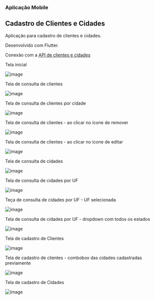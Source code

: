 ### Aplicação Mobile

## Cadastro de Clientes e Cidades

Aplicação para cadastro de clientes e cidades.

Desenvolvido com Flutter.

Conexão com a [API de clientes e cidades](https://github.com/fernandorebelo/api-devti-persistencia)

Tela inicial

![image](/lib/assets/telas/home.jpg)

Tela de consulta de clientes

![image](/lib/assets/telas/consultas%20-%20clientes.jpg)

Tela de consulta de clientes por cidade

![image](/lib/assets/telas/consultas%20-%20clientes%20por%20cidade.jpg)

Tela de consulta de clientes - ao clicar no ícone de remover

![image](/lib/assets/telas/consultas%20-%20clientes%20-%20ao%20clicar%20no%20%C3%ADcone%20de%20remover.jpg)

Tela de consulta de clientes - ao clicar no ícone de editar

![image](/lib/assets/telas/consultas%20-%20clientes%20-%20ao%20clicar%20no%20%C3%ADcone%20de%20editar.jpg)

Tela de consulta de cidades

![image](/lib/assets/telas/consultas%20-%20cidades.jpg)

Tela de consulta de cidades por UF

![image](/lib/assets/telas/consultas%20-%20cidade%20por%20uf%20-%20uf%20selecionada.jpg)

Teça de consulta de cidades por UF - UF selecionada

![image](/lib/assets/telas/consultas%20-%20cidade%20por%20uf%20-%20uf%20selecionada.jpg)

Tela de consulta de cidades por UF - dropdown com todos os estados

![image](/lib/assets/telas/consultas%20-%20cidade%20por%20uf%20-%20dropdown%20com%20todos%20os%20estados.jpg)

Tela de cadastro de Clientes

![image](/lib/assets/telas/cadastros%20-%20clientes.jpg)

Tela de cadastro de clientes - combobox das cidades cadastradas previamente

![image](/lib/assets/telas/cadastros%20-%20clientes%20-%20combobox%20de%20cidades%20cadastradas.jpg)

Tela de cadastro de Cidades

![image](/lib/assets/telas/cadastros%20-%20cidades.jpg)
